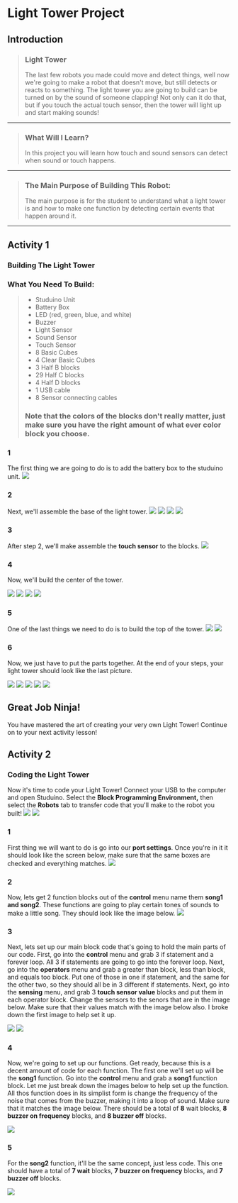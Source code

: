 # Light Tower Project
## Introduction
> ### Light Tower
> The last few robots you made could move and detect things, well now we're going to make a robot that doesn't move, but still detects or reacts to something. The light tower you are going to build can be turned on by the sound of someone clapping! Not only can it do that, but if you touch the actual touch sensor, then the tower will light up and start making sounds!

---

> ### What Will I Learn?
> In this project you will learn how touch and sound sensors can detect when sound or touch happens.

---

> ### The Main Purpose of Building This Robot:
> The main purpose is for the student to understand what a light tower is and how to make one function by detecting certain events that happen around it.

---

## Activity 1
### Building The Light Tower
### What You Need To Build:
> * Studuino Unit
> * Battery Box
> * LED (red, green, blue, and white)
> * Buzzer
> * Light Sensor
> * Sound Sensor
> * Touch Sensor
> * 8 Basic Cubes
> * 4 Clear Basic Cubes
> * 3 Half B blocks
> * 29 Half C blocks
> * 4 Half D blocks
> * 1 USB cable
> * 8 Sensor connecting cables
> ### Note that the colors of the blocks don't really matter, just make sure you have the right amount of what ever color block you choose.

### 1
The first thing we are going to do is to add the battery box to the studuino unit.
![](./1.JPG)

### 2 
Next, we'll assemble the base of the light tower.
![](./2.JPG)
![](./3.JPG)
![](./4.JPG)
![](./5.JPG)

### 3
After step 2, we'll make assemble the **touch sensor** to the blocks.
![](./6.JPG)

### 4
Now, we'll build the center of the tower.

![](./7.JPG)
![](./8.JPG)
![](./9.JPG)
![](./10.JPG)

### 5 
One of the last things we need to do is to build the top of the tower.
![](./11.JPG)
![](./12.JPG)

### 6 
Now, we just have to put the parts together. At the end of your steps, your light tower should look like the last picture.

![](./13.JPG)
![](./14.JPG)
![](./15.JPG)
![](./16.JPG)
![](./17.JPG)

## Great Job Ninja!
You have mastered the art of creating your very own Light Tower! Continue on to your next activity lesson!

## Activity 2
### Coding the Light Tower
Now it's time to code your Light Tower! Connect your USB to the computer and open Studuino. Select the **Block Programming Environment,** then select the **Robots** tab to transfer code that you'll make to the robot you built!
![](./code1One.JPG)
![](./code2Two.JPG)

### 1
First thing we will want to do is go into our **port settings**. Once you're in it it should look like the screen below, make sure that the same boxes are checked and everything matches.
![](./code1.JPG)

### 2 
Now, lets get 2 function blocks out of the **control** menu name them **song1 and song2**. These functions are going to play certain tones of sounds to make a little song. They should look like the image below.
![](./code2.JPG)

### 3 
Next, lets set up our main block code that's going to hold the main parts of our code. First, go into the **control** menu and grab 3 if statement and a forever loop. All 3 if statements are going to go into the forever loop. Next, go into the **operators** menu and grab a greater than block, less than block, and equals too block. Put one of those in one if statement, and the same for the other two, so they should all be in 3 different if statements. Next, go into the **sensing** menu, and grab 3 **touch sensor value** blocks and put them in each operator block. Change the sensors to the senors that are in the image below. Make sure that their values match with the image below also. I broke down the first image to help set it up.

![](./code3.JPG)
![](./code4.JPG)

### 4 
Now, we're going to set up our functions. Get ready, because this is a decent amount of code for each function. The first one we'll set up will be the **song1** function. Go into the **control** menu and grab a **song1** function block. Let me just break down the images below to help set up the function. All thos function does in its simplist form is change the frequency of the noise that comes from the buzzer, making it into a loop of sound. Make sure that it matches the image below. There should be a total of **8** wait blocks, **8 buzzer on frequency** blocks, and **8 buzzer off** blocks.

![](./code5.JPG)

### 5
For the **song2** function, it'll be the same concept, just less code. This one should have a total of **7 wait** blocks, **7 buzzer on frequency** blocks, and **7 buzzer off** blocks.

![](./code6.JPG)
